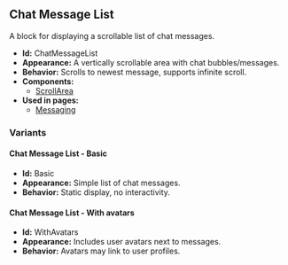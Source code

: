 ## Chat Message List
A block for displaying a scrollable list of chat messages.
- **Id:** ChatMessageList
- **Appearance:** A vertically scrollable area with chat bubbles/messages.
- **Behavior:** Scrolls to newest message, supports infinite scroll.
- **Components:**
  - [ScrollArea](../components/ScrollArea.md)
- **Used in pages:**
  - [Messaging](../pages/Messaging.md)
### Variants
#### Chat Message List - **Basic**
- **Id:** Basic
- **Appearance:** Simple list of chat messages.
- **Behavior:** Static display, no interactivity.
#### Chat Message List - **With avatars**
- **Id:** WithAvatars
- **Appearance:** Includes user avatars next to messages.
- **Behavior:** Avatars may link to user profiles.
